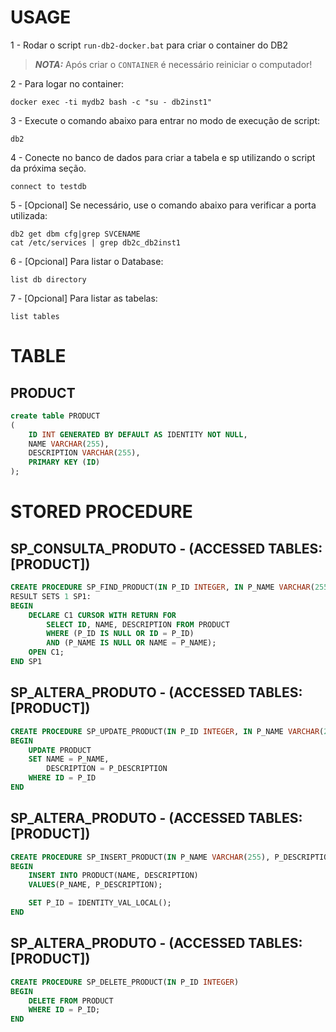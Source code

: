# USAGE

1 - Rodar o script `run-db2-docker.bat` para criar o container do DB2 
> **_NOTA:_** Após criar o `CONTAINER` é necessário reiniciar o computador!

2 - Para logar no container:  
```script
docker exec -ti mydb2 bash -c "su - db2inst1"
```
3 - Execute o comando abaixo para entrar no modo de execução de script:
```script
db2 
```
4 - Conecte no banco de dados para criar a tabela e sp utilizando o script da próxima seção. 
```script
connect to testdb
```
5 - [Opcional] Se necessário, use o comando abaixo para verificar a porta utilizada: 
```script
db2 get dbm cfg|grep SVCENAME
cat /etc/services | grep db2c_db2inst1
```
6 - [Opcional] Para listar o Database:
```script
list db directory
```
7 - [Opcional] Para listar as tabelas:
```script
list tables
```



# TABLE
## PRODUCT
```sql
create table PRODUCT
(
    ID INT GENERATED BY DEFAULT AS IDENTITY NOT NULL, 
    NAME VARCHAR(255), 
    DESCRIPTION VARCHAR(255), 
    PRIMARY KEY (ID)
);
```

# STORED PROCEDURE
## SP_CONSULTA_PRODUTO - (ACCESSED TABLES: [PRODUCT])
```sql
CREATE PROCEDURE SP_FIND_PRODUCT(IN P_ID INTEGER, IN P_NAME VARCHAR(255)) 
RESULT SETS 1 SP1: 
BEGIN 
    DECLARE C1 CURSOR WITH RETURN FOR 
        SELECT ID, NAME, DESCRIPTION FROM PRODUCT 
        WHERE (P_ID IS NULL OR ID = P_ID) 
        AND (P_NAME IS NULL OR NAME = P_NAME);
    OPEN C1;
END SP1
```

## SP_ALTERA_PRODUTO - (ACCESSED TABLES: [PRODUCT])
```sql
CREATE PROCEDURE SP_UPDATE_PRODUCT(IN P_ID INTEGER, IN P_NAME VARCHAR(255), P_DESCRIPTION VARCHAR(255)) 
BEGIN 
    UPDATE PRODUCT
    SET NAME = P_NAME, 
        DESCRIPTION = P_DESCRIPTION
    WHERE ID = P_ID
END
```

## SP_ALTERA_PRODUTO - (ACCESSED TABLES: [PRODUCT])
```sql
CREATE PROCEDURE SP_INSERT_PRODUCT(IN P_NAME VARCHAR(255), P_DESCRIPTION VARCHAR(255), OUT P_ID INTEGER) 
BEGIN 
    INSERT INTO PRODUCT(NAME, DESCRIPTION)
    VALUES(P_NAME, P_DESCRIPTION);

    SET P_ID = IDENTITY_VAL_LOCAL();
END 
```

## SP_ALTERA_PRODUTO - (ACCESSED TABLES: [PRODUCT])
```sql
CREATE PROCEDURE SP_DELETE_PRODUCT(IN P_ID INTEGER) 
BEGIN 
    DELETE FROM PRODUCT
    WHERE ID = P_ID;
END
```